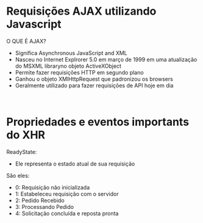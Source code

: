 # Requisições AJAX utilizando Javascript

O QUE É AJAX? 

* Significa Asynchronous JavaScript and XML 
* Nasceu no Internet Explrorer 5.0 em março de 1999 em uma atualização do MSXML libraryno objeto ActiveXObject 
* Permite fazer requisições HTTP em segundo plano 
* Ganhou o objeto XMlHttpRequest que padronizou os browsers 
* Geralmente utilizado para fazer requisições de API hoje em dia  

<br>

# Propriedades e eventos importants do XHR

ReadyState: 
- Ele representa o estado atual de sua requisição

São eles:
* 0: Requisição não inicializada
* 1: Estabeleceu requisição com o servidor
* 2: Pedido Recebido
* 3: Processando Pedido
* 4: Solicitação concluída e reposta pronta



